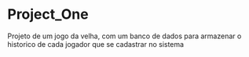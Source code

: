 # Project_One
 Projeto de um jogo da velha, com um banco de dados para armazenar o historico de cada jogador que se cadastrar no sistema
